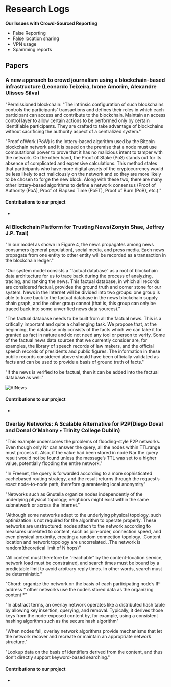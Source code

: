 # Research Logs

**Our Issues with Crowd-Sourced Reporting**

* False Reporting
* False location sharing
* VPN usage
* Spamming reports

## Papers

### A new approach to crowd journalism using a blockchain-based infrastructure (Leonardo Teixeira, Ivone Amorim, Alexandre Ulisses Silva)

"Permissioned blockchain: "The intrinsic configuration of such blockchains controls the participants' transactions and defines their roles in which each participant can access and contribute to the blockchain. Maintain an access control layer to allow certain actions to be performed only by certain identifiable participants. They are crafted to take advantage of blockchains without sacrificing the authority aspect of a centralized system."

"Proof ofWork (PoW) is the lottery-based algorithm used by the Bitcoin blockchain network and it is based on the premise that a node must use computational power to prove that it has no malicious intent to tamper with the network. On the other hand, the Proof of Stake (PoS) stands out for its absence of complicated and expensive calculations. This method states that participants who have more digital assets of the cryptocurrency would be less likely to act maliciously on the network and so they are more likely to be chosen to forge the new block. Along with these two, there are many other lottery-based algorithms to define a network consensus (Proof of Authority (PoA), Proof of Elapsed Time (PoET), Proof of Burn (PoB), etc.)."

#### Contributions to our project
* 

### AI Blockchain Platform for Trusting News(Zonyin Shae, Jeffrey J.P. Tsai)


"In our model as shown in Figure 4, the news propagates among news consumers (general population), social media, and press media. Each news propagate from one entity to other entity will be recorded as a transaction in the blockchain ledger."

"Our system model consists a “factual database” as a root of blockchain data architecture for us to trace back during the process of analyzing, tracing, and ranking the news. This factual database, in which all records are considered factual, provides the ground truth and corner stone for our system. News in the Internet will be divided into two groups: one group is able to trace back to the factual database in the news blockchain supply chain graph, and the other group cannot
(that is, this group can only be traced back into some unverified news data sources)."
	
"The factual database needs to be built from all the factual news. This is a critically important and quite a challenging task. We propose that, at the beginning, the database only consists of the facts which we can take it for granted as fact in nature and do not need any tool or person to verify. Some of the factual news data sources that we currently consider are, for examples, the library of speech records of law makers, and the official speech records of presidents and public figures.
The information in these public records considered above should have been officially validated as facts and can be used to provide a basis of ground truth of facts."

"If the news is verified to be factual, then it can be added into the factual database as well."

![AINews](https://user-images.githubusercontent.com/54986089/113020136-f95bf600-918a-11eb-91f0-4af35d5ae35d.PNG)

#### Contributions to our project
*

### Overlay Networks: A Scalable Alternative for P2P(Diego Doval and Donal O’Mahony • Trinity College Dublin)

"This example underscores the problems of flooding-style P2P networks. Even though only Nr can answer the query, all the nodes within TTLrange must process it. Also, if the value had been stored in node Nar the query result would not be found unless the message’s TTL was set to a higher value, potentially flooding the entire network."

"In Freenet, the query is forwarded according to a more sophisticated cachebased routing strategy, and the result returns through the request’s exact node-to-node path, therefore guaranteeing local anonymity"

"Networks such as Gnutella organize nodes independently of the underlying physical topology; neighbors might exist within the same subnetwork or across the Internet."

"Although some networks adapt to the underlying physical topology, such optimization is not required for the algorithm to operate properly. These networks are unstructured: nodes attach to the network according to measures unrelated to content, such as join-order, connection speed, and even physical proximity, creating a random connection topology.
.Content location and network topology are uncorrelated.
.The network is random(theoretical limit of N hops)"

"All content must therefore be “reachable” by the content-location service, network load must be constrained, and search times must be bound by a predictable limit to avoid arbitrary reply times. In other words, search must be deterministic."

"Chord: organize the network on the basis of each participating node’s IP address * other networks use the node’s stored data as the organizing content *"

"In abstract terms, an overlay network operates like a distributed hash table by allowing key insertion, querying, and removal. Typically, it derives those keys
	from the node-exposed content by, for example, using a consistent hashing algorithm such as the secure hash algorithm"

"When nodes fail, overlay network algorithms provide mechanisms that let the network recover and recreate or maintain an appropriate network structure."

"Lookup data on the basis of identifiers derived from the content, and thus don’t directly support keyword-based searching."

#### Contributions to our project
*

